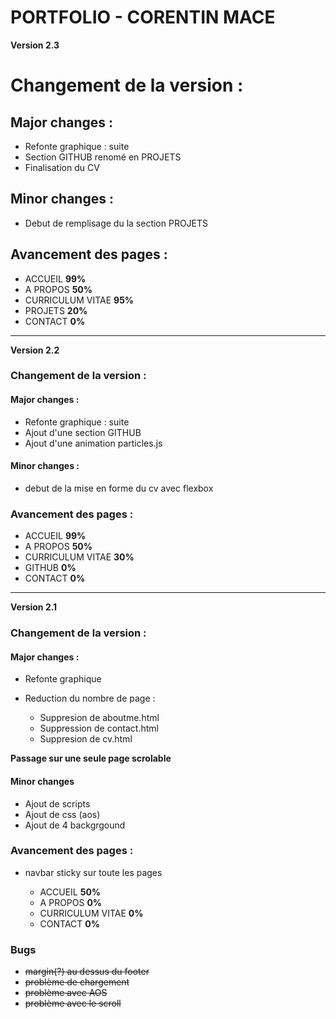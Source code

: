 # PORTFOLIO - CORENTIN MACE

**Version 2.3**

# Changement de la version :

## Major changes :

- Refonte graphique : suite
- Section GITHUB renomé en PROJETS
- Finalisation du CV

## Minor changes :

- Debut de remplisage du la section PROJETS

## Avancement des pages :

- ACCUEIL **99%**
- A PROPOS **50%**
- CURRICULUM VITAE **95%**
- PROJETS **20%**
- CONTACT **0%**

--------------------------------------------------------------------------------

**Version 2.2**

### Changement de la version :

#### Major changes :

- Refonte graphique : suite
- Ajout d'une section GITHUB
- Ajout d'une animation particles.js

#### Minor changes :

- debut de la mise en forme du cv avec flexbox

### Avancement des pages :

- ACCUEIL **99%**
- A PROPOS **50%**
- CURRICULUM VITAE **30%**
- GITHUB **0%**
- CONTACT **0%**

--------------------------------------------------------------------------------

**Version 2.1**

### Changement de la version :

#### Major changes :

- Refonte graphique

- Reduction du nombre de page :

  - Suppresion de aboutme.html
  - Suppression de contact.html
  - Suppresion de cv.html

**Passage sur une seule page scrolable**

#### Minor changes

- Ajout de scripts
- Ajout de css (aos)
- Ajout de 4 backgrgound

### Avancement des pages :

- navbar sticky sur toute les pages

  - ACCUEIL **50%**
  - A PROPOS **0%**
  - CURRICULUM VITAE **0%**
  - CONTACT **0%**

### Bugs

- ~~margin(?) au dessus du footer~~
- ~~problème de chargement~~
- ~~problème avec AOS~~
- ~~problème avec le scroll~~
